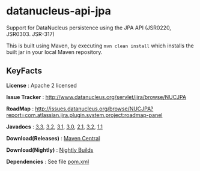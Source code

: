 datanucleus-api-jpa
===================

Support for DataNucleus persistence using the JPA API (JSR0220, JSR0303. JSR-317)

This is built using Maven, by executing `mvn clean install` which installs the built jar in your local Maven
repository.


KeyFacts
--------
__License__ : Apache 2 licensed

__Issue Tracker__ : http://www.datanucleus.org/servlet/jira/browse/NUCJPA

__RoadMap__ : http://issues.datanucleus.org/browse/NUCJPA?report=com.atlassian.jira.plugin.system.project:roadmap-panel

__Javadocs__ : [3.3](http://www.datanucleus.org/javadocs/api.jpa/3.3/), [3.2](http://www.datanucleus.org/javadocs/api.jpa/3.2/), [3.1](http://www.datanucleus.org/javadocs/api.jpa/3.1/), [3.0](http://www.datanucleus.org/javadocs/api.jpa/3.0/), [2.1](http://www.datanucleus.org/javadocs/api.jpa/2.1/), [3.2](http://www.datanucleus.org/javadocs/api.jpa/2.0/), [1.1](http://www.datanucleus.org/javadocs/api.jpa/1.1/)

__Download(Releases)__ : [Maven Central](http://central.maven.org/maven2/org/datanucleus/datanucleus-api-jpa)

__Download(Nightly)__ : [Nightly Builds](http://www.datanucleus.org/downloads/maven2-nightly/org/datanucleus/datanucleus-api-jpa)

__Dependencies__ : See file [pom.xml](pom.xml)
